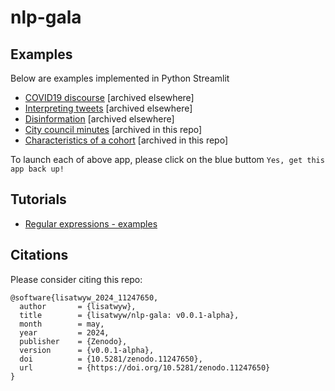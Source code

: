 # nlp-gala

## Examples

Below are examples implemented in Python Streamlit

- [COVID19 discourse](https://pcc-discourse.streamlit.app/) [archived elsewhere]
- [Interpreting tweets](https://nlp-proto-1.streamlit.app/) [archived elsewhere]
- [Disinformation](https://disinfo.streamlit.app/) [archived elsewhere]
- [City council minutes](https://city-minutes.streamlit.app/) [archived in this repo]
- [Characteristics of a cohort](https://name-prism.streamlit.app/) [archived in this repo]

To launch each of above app, please click on the blue buttom ```Yes, get this app back up!```

## Tutorials

- [Regular expressions - examples](regexp.md)


## Citations

Please consider citing this repo: 
```
@software{lisatwyw_2024_11247650,
  author       = {lisatwyw},
  title        = {lisatwyw/nlp-gala: v0.0.1-alpha},
  month        = may,
  year         = 2024,
  publisher    = {Zenodo},
  version      = {v0.0.1-alpha},
  doi          = {10.5281/zenodo.11247650},
  url          = {https://doi.org/10.5281/zenodo.11247650}
}
```
